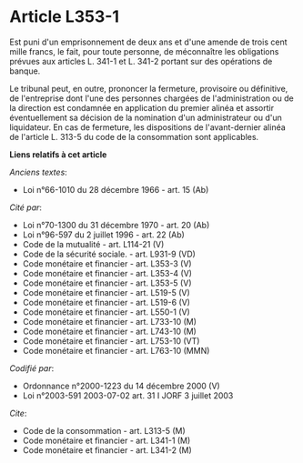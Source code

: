 # Article L353-1

Est puni d'un emprisonnement de deux ans et d'une amende de trois cent mille francs, le fait, pour toute personne, de
méconnaître les obligations prévues aux articles L. 341-1 et L. 341-2 portant sur des opérations de banque.

Le tribunal peut, en outre, prononcer la fermeture, provisoire ou définitive, de l'entreprise dont l'une des personnes
chargées de l'administration ou de la direction est condamnée en application du premier alinéa et assortir éventuellement sa
décision de la nomination d'un administrateur ou d'un liquidateur. En cas de fermeture, les dispositions de l'avant-dernier
alinéa de l'article L. 313-5 du code de la consommation sont applicables.

**Liens relatifs à cet article**

_Anciens textes_:

  - Loi n°66-1010 du 28 décembre 1966 - art. 15 (Ab)

_Cité par_:

  - Loi n°70-1300 du 31 décembre 1970 - art. 20 (Ab)
  - Loi n°96-597 du 2 juillet 1996 - art. 22 (Ab)
  - Code de la mutualité - art. L114-21 (V)
  - Code de la sécurité sociale. - art. L931-9 (VD)
  - Code monétaire et financier - art. L353-3 (V)
  - Code monétaire et financier - art. L353-4 (V)
  - Code monétaire et financier - art. L353-5 (V)
  - Code monétaire et financier - art. L519-5 (V)
  - Code monétaire et financier - art. L519-6 (V)
  - Code monétaire et financier - art. L550-1 (V)
  - Code monétaire et financier - art. L733-10 (M)
  - Code monétaire et financier - art. L743-10 (M)
  - Code monétaire et financier - art. L753-10 (VT)
  - Code monétaire et financier - art. L763-10 (MMN)

_Codifié par_:

  - Ordonnance n°2000-1223 du 14 décembre 2000 (V)
  - Loi n°2003-591 2003-07-02 art. 31 I JORF 3 juillet 2003

_Cite_:

  - Code de la consommation - art. L313-5 (M)
  - Code monétaire et financier - art. L341-1 (M)
  - Code monétaire et financier - art. L341-2 (M)

